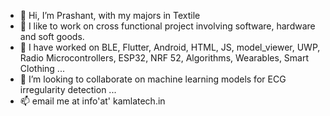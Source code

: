 - 👋 Hi, I’m Prashant, with my majors in Textile
- 👀 I like to work on cross functional project involving software, hardware and soft goods.
- 🌱 I have worked on BLE, Flutter, Android, HTML, JS, model_viewer, UWP, Radio Microcontrollers, ESP32, NRF 52, Algorithms, Wearables, Smart Clothing ...
- 💞️ I’m looking to collaborate on machine learning models for ECG irregularity detection ...
- 📫 email me at info'at' kamlatech.in
